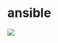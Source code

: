 # ansible

[![](https://github.com/damex/ansible/workflows/linting/badge.svg)](https://github.com/damex/ansible/actions)

